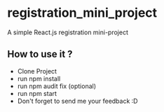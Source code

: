 # registration_mini_project
A simple React.js registration mini-project  
## How to use it ?
* Clone Project
* run npm install
* run npm audit fix (optional)
* run npm start
* Don't forget to send me your feedback :D 

